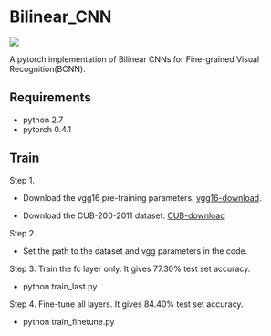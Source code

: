 # Bilinear_CNN
[![](https://img.shields.io/badge/Bilinear-Model-green.svg)](https://github.com/Ylexx/Bilinear_CNN)

A pytorch implementation of Bilinear CNNs for Fine-grained Visual Recognition(BCNN).

## Requirements
- python 2.7
- pytorch 0.4.1

## Train

Step 1. 
- Download the vgg16 pre-training parameters.
[vgg16-download](https://pan.baidu.com/s/1OkIuKosTRfcZlDXkOW4WLQ). 

- Download the CUB-200-2011 dataset.
[CUB-download](http://www.vision.caltech.edu/visipedia-data/CUB-200-2011/CUB_200_2011.tgz)

Step 2. 
- Set the path to the dataset and vgg parameters in the code.

Step 3. Train the fc layer only. It gives 77.30% test set accuracy.
- python train_last.py


    	


Step 4. Fine-tune all layers. It gives 84.40% test set accuracy.
- python train_finetune.py


	
